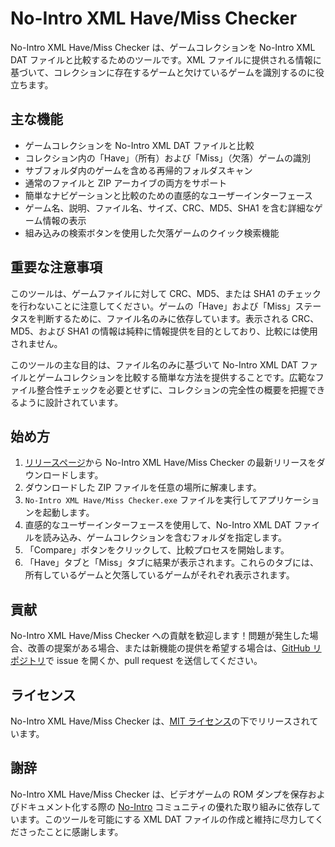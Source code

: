 # No-Intro XML Have/Miss Checker

No-Intro XML Have/Miss Checker は、ゲームコレクションを No-Intro XML DAT ファイルと比較するためのツールです。XML ファイルに提供される情報に基づいて、コレクションに存在するゲームと欠けているゲームを識別するのに役立ちます。

## 主な機能

- ゲームコレクションを No-Intro XML DAT ファイルと比較
- コレクション内の「Have」（所有）および「Miss」（欠落）ゲームの識別
- サブフォルダ内のゲームを含める再帰的フォルダスキャン
- 通常のファイルと ZIP アーカイブの両方をサポート
- 簡単なナビゲーションと比較のための直感的なユーザーインターフェース
- ゲーム名、説明、ファイル名、サイズ、CRC、MD5、SHA1 を含む詳細なゲーム情報の表示
- 組み込みの検索ボタンを使用した欠落ゲームのクイック検索機能

## 重要な注意事項

このツールは、ゲームファイルに対して CRC、MD5、または SHA1 のチェックを行わないことに注意してください。ゲームの「Have」および「Miss」ステータスを判断するために、ファイル名のみに依存しています。表示される CRC、MD5、および SHA1 の情報は純粋に情報提供を目的としており、比較には使用されません。

このツールの主な目的は、ファイル名のみに基づいて No-Intro XML DAT ファイルとゲームコレクションを比較する簡単な方法を提供することです。広範なファイル整合性チェックを必要とせずに、コレクションの完全性の概要を把握できるように設計されています。

## 始め方

1. [リリースページ](https://github.com/yourusername/No-Intro-XML-Have-Miss-Checker/releases)から No-Intro XML Have/Miss Checker の最新リリースをダウンロードします。
2. ダウンロードした ZIP ファイルを任意の場所に解凍します。
3. `No-Intro XML Have/Miss Checker.exe` ファイルを実行してアプリケーションを起動します。
4. 直感的なユーザーインターフェースを使用して、No-Intro XML DAT ファイルを読み込み、ゲームコレクションを含むフォルダを指定します。
5. 「Compare」ボタンをクリックして、比較プロセスを開始します。
6. 「Have」タブと「Miss」タブに結果が表示されます。これらのタブには、所有しているゲームと欠落しているゲームがそれぞれ表示されます。

## 貢献

No-Intro XML Have/Miss Checker への貢献を歓迎します！問題が発生した場合、改善の提案がある場合、または新機能の提供を希望する場合は、[GitHub リポジトリ](https://github.com/yourusername/No-Intro-XML-Have-Miss-Checker)で issue を開くか、pull request を送信してください。

## ライセンス

No-Intro XML Have/Miss Checker は、[MIT ライセンス](https://opensource.org/licenses/MIT)の下でリリースされています。

## 謝辞

No-Intro XML Have/Miss Checker は、ビデオゲームの ROM ダンプを保存およびドキュメント化する際の [No-Intro](https://no-intro.org) コミュニティの優れた取り組みに依存しています。このツールを可能にする XML DAT ファイルの作成と維持に尽力してくださったことに感謝します。